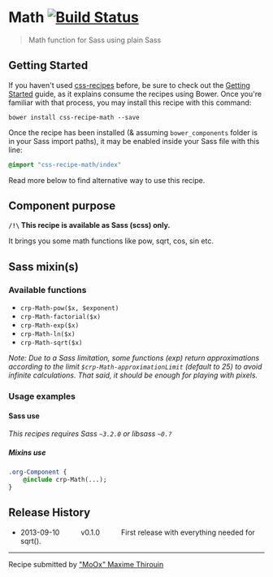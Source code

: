 # Math [![Build Status](https://secure.travis-ci.org/css-recipes/math.png?branch=master)](http://travis-ci.org/css-recipes/math)

> Math function for Sass using plain Sass

## Getting Started

If you haven't used [css-recipes](http://css-recipes.putaindecode.io/) before, be sure to check out the [Getting Started](http://css-recipes.putaindecode.io/getting-started) guide, as it explains consume the recipes using Bower. Once you're familiar with that process, you may install this recipe with this command:

```shell
bower install css-recipe-math --save
```

Once the recipe has been installed (& assuming `bower_components` folder is in your Sass import paths), it may be enabled inside your Sass file with this line:

```scss
@import "css-recipe-math/index"
```

Read more below to find alternative way to use this recipe.


## Component purpose

**`/!\` This recipe is available as Sass (scss) only.**

It brings you some math functions like pow, sqrt, cos, sin etc.

## Sass mixin(s)

### Available functions

+ `crp-Math-pow($x, $exponent)`
+ `crp-Math-factorial($x)`
+ `crp-Math-exp($x)`
+ `crp-Math-ln($x)`
+ `crp-Math-sqrt($x)`

_Note: Due to a Sass limitation, some functions (exp) return approximations according to the limit `$crp-Math-approximationLimit` (default to 25) to avoid infinite calculations. That said, it should be enough for playing with pixels._

### Usage examples

#### Sass use

_This recipes requires Sass `~3.2.0` or libsass `~0.?`_

##### Mixins use

```sass
.org-Component {
    @include crp-Math(...);
}
```

## Release History

 * 2013-09-10   v0.1.0   First release with everything needed for sqrt().

---

Recipe submitted by ["MoOx" Maxime Thirouin](http://moox.io)
